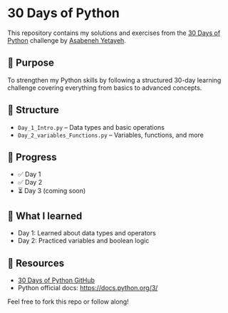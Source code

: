 # 30 Days of Python

This repository contains my solutions and exercises from the [30 Days of Python](https://github.com/Asabeneh/30-Days-Of-Python) challenge by [Asabeneh Yetayeh](https://github.com/Asabeneh).

## 🚀 Purpose
To strengthen my Python skills by following a structured 30-day learning challenge covering everything from basics to advanced concepts.

## 📁 Structure

- `Day_1_Intro.py` – Data types and basic operations
- `Day_2_variables_Functions.py` – Variables, functions, and more

## 📅 Progress

- ✅ Day 1
- ✅ Day 2
- ⏳ Day 3 (coming soon)

## 📖 What I learned

- Day 1: Learned about data types and operators
- Day 2: Practiced variables and boolean logic


## 📌 Resources

- [30 Days of Python GitHub](https://github.com/Asabeneh/30-Days-Of-Python)
- Python official docs: https://docs.python.org/3/


Feel free to fork this repo or follow along!
